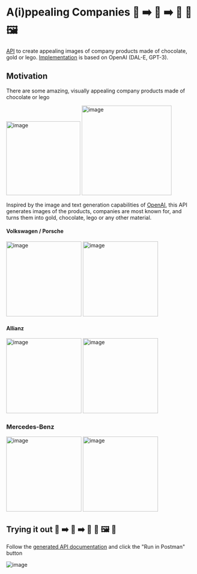 # A(i)ppealing Companies :office: :arrow_right: :robot: :arrow_right: :chocolate_bar: :car: :framed_picture: 

[API](https://documenter.getpostman.com/view/24483733/2s8YzZPe44) to create appealing images of company products made of chocolate, gold or lego.
[Implementation](https://github.com/postman-solutions-eng/aippealing-companies-impl-openai) is based on OpenAI (DAL-E, GPT-3).

## Motivation

There are some amazing, visually appealing company products made of chocolate or lego

<img width="197" alt="image" src="https://user-images.githubusercontent.com/1872314/208320977-06e18d27-4938-4be3-ab9d-8b2ffc2c85e1.png"> <img width="239" alt="image" src="https://user-images.githubusercontent.com/1872314/208321054-130afbaa-f7db-453e-8db1-114ebce97f4e.png">

Inspired by the image and text generation capabilities of [OpenAI](https://www.postman.com/devrel/workspace/openai/documentation/13183464-90abb798-cb85-43cb-ba3a-ae7941e968da), this API generates images of the products, companies are most known for, and turns them into gold, chocolate, lego or any other material.

#### Volkswagen / Porsche

<img width="200" alt="image" src="https://user-images.githubusercontent.com/1872314/208321137-0ab3cdb9-a2d2-47ad-9f9e-172188a848d5.png"> <img width="200" alt="image" src="https://user-images.githubusercontent.com/1872314/208321209-9a82e2b5-47aa-4d9d-a267-1659e2964b0b.png">


#### Allianz

<img width="200" alt="image" src="https://user-images.githubusercontent.com/1872314/208321233-117ba82b-1c3b-4bab-860a-3fc94b9df407.png"> <img width="200" alt="image" src="https://user-images.githubusercontent.com/1872314/208321469-9a3d2c0a-ced0-4568-b61e-45f5e46f4524.png">


### Mercedes-Benz

<img width="200" alt="image" src="https://user-images.githubusercontent.com/1872314/208321375-19d9198a-858d-4fc9-b95c-6a31fe58096a.png"> <img width="200" alt="image" src="https://user-images.githubusercontent.com/1872314/208321413-806d2afc-d3fb-4660-9299-7ca86be90e2f.png">

## Trying it out :office: :arrow_right: :robot: :arrow_right: :chocolate_bar: :car: :framed_picture:  :tada: 

Follow the [generated API documentation](https://documenter.getpostman.com/view/24483733/2s8YzZPe44) and click the "Run in Postman" button


![image](https://user-images.githubusercontent.com/1872314/208323030-9fc5aac4-f663-45f3-9966-0b315c417160.png)













